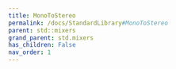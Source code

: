 ```yaml
---
title: MonoToStereo
permalink: /docs/StandardLibrary#MonoToStereo
parent: std::mixers
grand_parent: std.mixers
has_children: False
nav_order: 1
---
```

